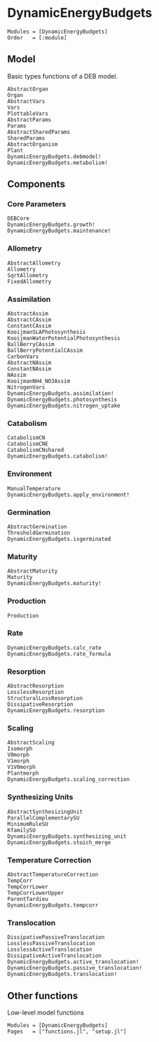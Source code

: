 # DynamicEnergyBudgets

```@autodocs
Modules = [DynamicEnergyBudgets]
Order   = [:module]
```

## Model

Basic types functions of a DEB model.

```@docs
AbstractOrgan
Organ
AbstractVars
Vars
PlottableVars
AbstractParams
Params
AbstractSharedParams
SharedParams
AbstractOrganism
Plant
DynamicEnergyBudgets.debmodel!
DynamicEnergyBudgets.metabolism!
```


## Components

### Core Parameters

```@docs
DEBCore
DynamicEnergyBudgets.growth!
DynamicEnergyBudgets.maintenance!
```

### Allometry

```@docs
AbstractAllometry
Allometry
SqrtAllometry
FixedAllometry
```

### Assimilation

```@docs
AbstractAssim
AbstractCAssim
ConstantCAssim
KooijmanSLAPhotosynthesis
KooijmanWaterPotentialPhotosynthesis
BallBerryCAssim
BallBerryPotentialCAssim
CarbonVars
AbstractNAssim
ConstantNAssim
NAssim
KooijmanNH4_NO3Assim
NitrogenVars
DynamicEnergyBudgets.assimilation!
DynamicEnergyBudgets.photosynthesis
DynamicEnergyBudgets.nitrogen_uptake
```

### Catabolism

```@docs
CatabolismCN
CatabolismCNE
CatabolismCNshared
DynamicEnergyBudgets.catabolism!
```

### Environment

```@docs
ManualTemperature
DynamicEnergyBudgets.apply_environment!
```

### Germination

```@docs
AbstractGermination
ThresholdGermination
DynamicEnergyBudgets.isgerminated
```

### Maturity

```@docs
AbstractMaturity
Maturity
DynamicEnergyBudgets.maturity!
```

### Production

```@docs
Production
```

### Rate

```@docs
DynamicEnergyBudgets.calc_rate
DynamicEnergyBudgets.rate_formula
```

### Resorption

```@docs
AbstractResorption
LosslessResorption
StructuralLossResorption
DissipativeResorption
DynamicEnergyBudgets.resorption
```

### Scaling

```@docs
AbstractScaling
Isomorph
V0morph
V1morph
V1V0morph
Plantmorph
DynamicEnergyBudgets.scaling_correction
```

### Synthesizing Units

```@docs
AbstractSynthesizingUnit
ParallelComplementarySU
MinimumRuleSU
KfamilySU
DynamicEnergyBudgets.synthesizing_unit
DynamicEnergyBudgets.stoich_merge
```

### Temperature Correction

```@docs
AbstractTemperatureCorrection
TempCorr
TempCorrLower
TempCorrLowerUpper
ParentTardieu
DynamicEnergyBudgets.tempcorr
```

### Translocation

```@docs
DissipativePassiveTranslocation
LosslessPassiveTranslocation
LosslessActiveTranslocation
DissipativeActiveTranslocation
DynamicEnergyBudgets.active_translocation!
DynamicEnergyBudgets.passive_translocation!
DynamicEnergyBudgets.translocation!
```

## Other functions

Low-level model functions

```@autodocs
Modules = [DynamicEnergyBudgets]
Pages   = ["functions.jl", "setup.jl"]
```
